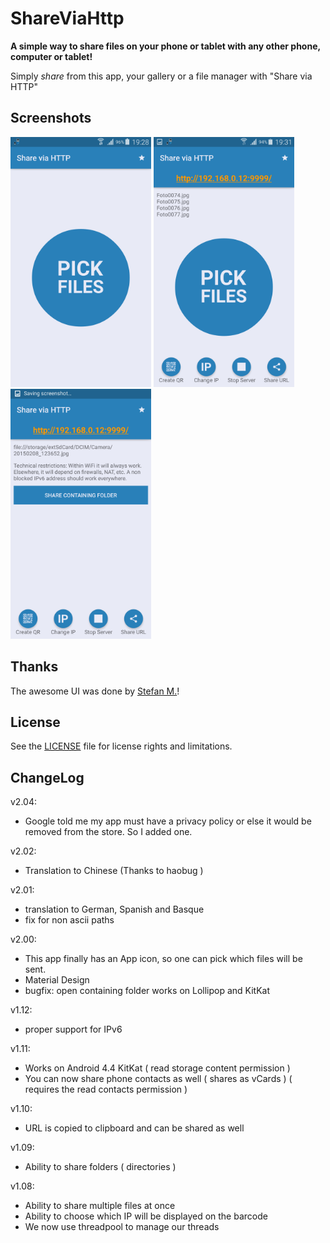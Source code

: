 # ShareViaHttp

**A simple way to share files on your phone or tablet with any other phone, computer or tablet!**

Simply *share* from this app, your gallery or a file manager with "Share via HTTP"

## Screenshots

<img src="GooglePlay/screen0.png" width=auto height=400/>
<img src="GooglePlay/screen1.png" width=auto height=400/>
<img src="GooglePlay/screen3.png" width=auto height=400/>

## Thanks

The awesome UI was done by <a href="https://github.com/StefMa">Stefan M.</a>!

## License
See the [LICENSE](LICENSE.md) file for license rights and limitations.


## ChangeLog
v2.04:
- Google told me my app must have a privacy policy or else it would be removed from the store. So I added one.

v2.02:
- Translation to Chinese (Thanks to haobug )

v2.01:
- translation to German, Spanish and Basque
- fix for non ascii paths

v2.00:
- This app finally has an App icon, so one can pick which files will be sent.
- Material Design
- bugfix: open containing folder works on Lollipop and KitKat

v1.12:
- proper support for IPv6

v1.11:
- Works on Android 4.4 KitKat ( read storage content permission )
- You can now share phone contacts as well ( shares as vCards )  ( requires the read contacts permission )

v1.10:
- URL is copied to clipboard and can be shared as well

v1.09:
- Ability to share folders ( directories )

v1.08:
- Ability to share multiple files at once
- Ability to choose which IP will be displayed on the barcode
- We now use threadpool to manage our threads
